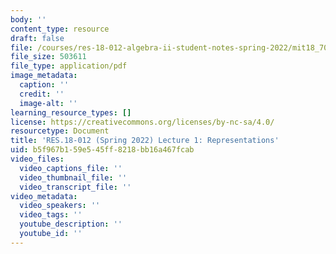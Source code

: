```yaml
---
body: ''
content_type: resource
draft: false
file: /courses/res-18-012-algebra-ii-student-notes-spring-2022/mit18_702s22_lect1.pdf
file_size: 503611
file_type: application/pdf
image_metadata:
  caption: ''
  credit: ''
  image-alt: ''
learning_resource_types: []
license: https://creativecommons.org/licenses/by-nc-sa/4.0/
resourcetype: Document
title: 'RES.18-012 (Spring 2022) Lecture 1: Representations'
uid: b5f967b1-59e5-45ff-8218-bb16a467fcab
video_files:
  video_captions_file: ''
  video_thumbnail_file: ''
  video_transcript_file: ''
video_metadata:
  video_speakers: ''
  video_tags: ''
  youtube_description: ''
  youtube_id: ''
---
```

